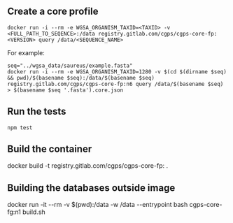 ## Create a core profile

```
docker run -i --rm -e WGSA_ORGANISM_TAXID=<TAXID> -v <FULL_PATH_TO_SEQENCE>:/data registry.gitlab.com/cgps/cgps-core-fp:<VERSION> query /data/<SEQUENCE_NAME>
```

For example:

```
seq="../wgsa_data/saureus/example.fasta"
docker run -i --rm -e WGSA_ORGANISM_TAXID=1280 -v $(cd $(dirname $seq) && pwd)/$(basename $seq):/data/$(basename $seq) registry.gitlab.com/cgps/cgps-core-fp:n6 query /data/$(basename $seq) > $(basename $seq '.fasta').core.json
```

## Run the tests

```
npm test
```

## Build the container

docker build -t registry.gitlab.com/cgps/cgps-core-fp:<VERSION> .

## Building the databases outside image

docker run -it --rm -v $(pwd):/data -w /data --entrypoint bash cgps-core-fg:n1 build.sh
